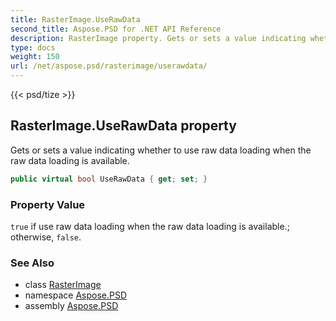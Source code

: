 ```yaml
---
title: RasterImage.UseRawData
second_title: Aspose.PSD for .NET API Reference
description: RasterImage property. Gets or sets a value indicating whether to use raw data loading when the raw data loading is available
type: docs
weight: 150
url: /net/aspose.psd/rasterimage/userawdata/
---
```

{{< psd/tize >}}
## RasterImage.UseRawData property

Gets or sets a value indicating whether to use raw data loading when the raw data loading is available.

```csharp
public virtual bool UseRawData { get; set; }
```

### Property Value

`true` if use raw data loading when the raw data loading is available.; otherwise, `false`.

### See Also

* class [RasterImage](../)
* namespace [Aspose.PSD](../../rasterimage/)
* assembly [Aspose.PSD](../../../)


